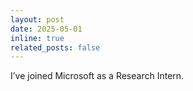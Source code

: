 ```yaml
---
layout: post
date: 2025-05-01
inline: true
related_posts: false
---
```


I’ve joined Microsoft as a Research Intern.